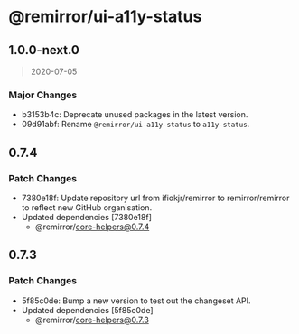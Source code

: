 # @remirror/ui-a11y-status

## 1.0.0-next.0

> 2020-07-05

### Major Changes

- b3153b4c: Deprecate unused packages in the latest version.
- 09d91abf: Rename `@remirror/ui-a11y-status` to `a11y-status`.

## 0.7.4

### Patch Changes

- 7380e18f: Update repository url from ifiokjr/remirror to remirror/remirror to reflect new GitHub
  organisation.
- Updated dependencies [7380e18f]
  - @remirror/core-helpers@0.7.4

## 0.7.3

### Patch Changes

- 5f85c0de: Bump a new version to test out the changeset API.
- Updated dependencies [5f85c0de]
  - @remirror/core-helpers@0.7.3
